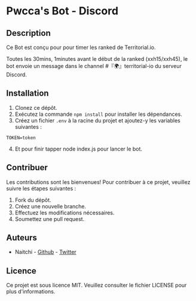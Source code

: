 # Pwcca's Bot - Discord

## Description

Ce Bot est conçu pour pour timer les ranked de Territorial.io.

Toutes les 30mins, 1minutes avant le début de la ranked (xxh15/xxh45), le bot envoie un message dans le channel #『🌍』territorial-io du serveur Discord.

## Installation

1. Clonez ce dépôt.
2. Exécutez la commande `npm install` pour installer les dépendances.
3. Créez un fichier `.env` à la racine du projet et ajoutez-y les variables suivantes :

```env
TOKEN=token
```

4. Et pour finir tapper node index.js pour lancer le bot.

## Contribuer

Les contributions sont les bienvenues! Pour contribuer à ce projet, veuillez suivre les étapes suivantes :

1. Fork du dépôt.
2. Créez une nouvelle branche.
3. Effectuez les modifications nécessaires.
4. Soumettez une pull request.

## Auteurs

- Naitchi - [Github](Naitchi) - [Twitter](https://twitter.com/Naitchiii)

## Licence

Ce projet est sous licence MIT. Veuillez consulter le fichier LICENSE pour plus d'informations.
